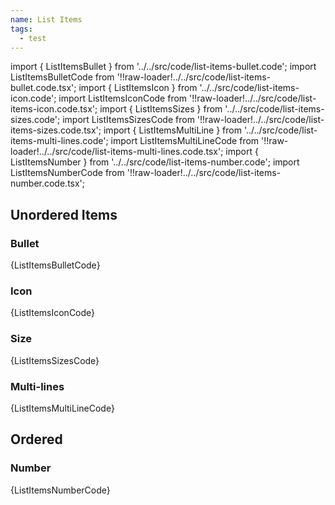 ```yaml
---
name: List Items
tags:
  - test
---
```


<!-- CODE IMPORTS -->

<!-- prettier-ignore -->
import { ListItemsBullet } from '../../src/code/list-items-bullet.code'; 
import ListItemsBulletCode from '!!raw-loader!../../src/code/list-items-bullet.code.tsx';
import { ListItemsIcon } from '../../src/code/list-items-icon.code'; 
import ListItemsIconCode from '!!raw-loader!../../src/code/list-items-icon.code.tsx';
import { ListItemsSizes } from '../../src/code/list-items-sizes.code'; 
import ListItemsSizesCode from '!!raw-loader!../../src/code/list-items-sizes.code.tsx';
import { ListItemsMultiLine } from '../../src/code/list-items-multi-lines.code';
import ListItemsMultiLineCode from '!!raw-loader!../../src/code/list-items-multi-lines.code.tsx';
import { ListItemsNumber } from '../../src/code/list-items-number.code'; 
import ListItemsNumberCode from '!!raw-loader!../../src/code/list-items-number.code.tsx';

<!-- END CODE IMPORTS -->

<DocHeader props={props}/>

## Unordered Items

### Bullet

<ThemeWrapper>
<ListItemsBullet />
</ThemeWrapper>
<CodeBlock>{ListItemsBulletCode}</CodeBlock>

### Icon

<ThemeWrapper>
<ListItemsIcon />
</ThemeWrapper>
<CodeBlock>{ListItemsIconCode}</CodeBlock>

### Size

<ThemeWrapper>
<ListItemsSizes />
</ThemeWrapper>
<CodeBlock>{ListItemsSizesCode}</CodeBlock>

### Multi-lines

<ThemeWrapper>
<ListItemsMultiLine />
</ThemeWrapper>
<CodeBlock>{ListItemsMultiLineCode}</CodeBlock>

## Ordered

### Number

<ThemeWrapper>
<ListItemsNumber />
</ThemeWrapper>
<CodeBlock>{ListItemsNumberCode}</CodeBlock>
